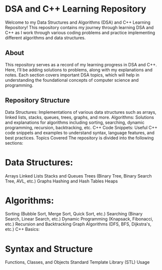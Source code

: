 # DSA and C++ Learning Repository
Welcome to my Data Structures and Algorithms (DSA) and C++ Learning Repository! This repository contains my journey through learning DSA and C++ as I work through various coding problems and practice implementing different algorithms and data structures.

## About
This repository serves as a record of my learning progress in DSA and C++. Here, I’ll be adding solutions to problems, along with my explanations and notes. Each section covers important DSA topics, which will help in understanding the foundational concepts of computer science and programming.

## Repository Structure
Data Structures: Implementations of various data structures such as arrays, linked lists, stacks, queues, trees, graphs, and more.
Algorithms: Solutions and explanations for algorithms including sorting, searching, dynamic programming, recursion, backtracking, etc.
C++ Code Snippets: Useful C++ code snippets and examples to understand syntax, language features, and best practices.
Topics Covered
The repository is divided into the following sections:

# Data Structures:

Arrays
Linked Lists
Stacks and Queues
Trees (Binary Tree, Binary Search Tree, AVL, etc.)
Graphs
Hashing and Hash Tables
Heaps
# Algorithms:

Sorting (Bubble Sort, Merge Sort, Quick Sort, etc.)
Searching (Binary Search, Linear Search, etc.)
Dynamic Programming (Knapsack, Fibonacci, etc.)
Recursion and Backtracking
Graph Algorithms (DFS, BFS, Dijkstra's, etc.)
C++ Basics:

# Syntax and Structure
Functions, Classes, and Objects
Standard Template Library (STL) Usage
